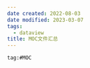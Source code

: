 ```yaml
---
date created: 2022-08-03
date modified: 2023-03-07
tags:
  - dataview
title: MOC文件汇总
---
```


```query
tag:#MOC
```
